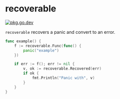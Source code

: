 # recoverable

[![pkg.go.dev][gopkg-badge]][gopkg]

`recoverable` recovers a panic and convert to an error.

```go
func example() {
	f := recoverable.Func(func() {
		panic("example")
	})

	if err := f(); err != nil {
		v, ok := recoverable.Recovered(err)
		if ok {
			fmt.Println("Panic with", v)
		}
	}
}
```

<!-- links -->
[gopkg]: https://pkg.go.dev/github.com/tenntenn/recoverable
[gopkg-badge]: https://pkg.go.dev/badge/github.com/tenntenn/recoverable?status.svg
